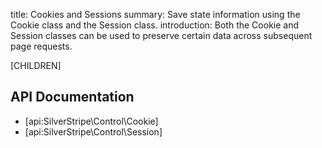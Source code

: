 title: Cookies and Sessions
summary: Save state information using the Cookie class and the Session class.
introduction: Both the Cookie and Session classes can be used to preserve certain data across subsequent page requests.

[CHILDREN]

## API Documentation

* [api:SilverStripe\Control\Cookie]
* [api:SilverStripe\Control\Session]
